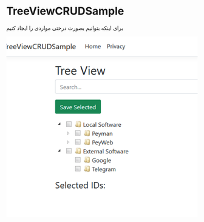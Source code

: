 # TreeViewCRUDSample

برای اینکه  بتوانیم بصورت  درختی  مواردی را ایجاد کنیم

![My Screenshot](https://raw.githubusercontent.com/SadeghDehghani/TreeViewCRUDSample/refs/heads/main/TreeViewCRUDSample/Screenshot%202025-07-10%20115317.png)
